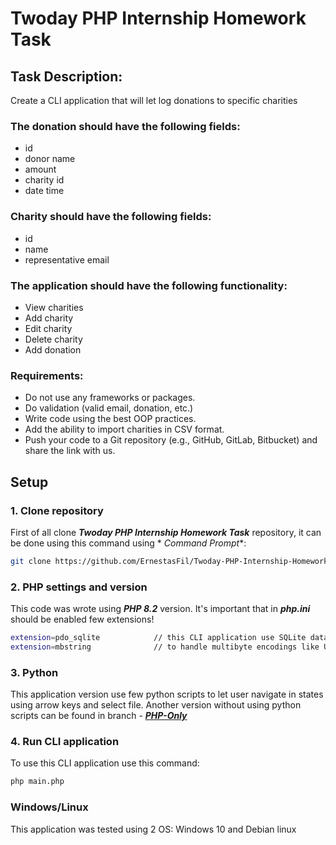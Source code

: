 # Twoday PHP Internship Homework Task

## Task Description:

Create a CLI application that will let log donations to specific charities

### The donation should have the following fields:

- id
- donor name
- amount
- charity id
- date time

### Charity should have the following fields:

- id
- name
- representative email

### The application should have the following functionality:

- View charities
- Add charity
- Edit charity
- Delete charity
- Add donation

### Requirements:

- Do not use any frameworks or packages.
- Do validation (valid email, donation, etc.)
- Write code using the best OOP practices.
- Add the ability to import charities in CSV format.
- Push your code to a Git repository (e.g., GitHub, GitLab, Bitbucket) and share the link with us.

## Setup

### 1. Clone repository

First of all clone **_Twoday PHP Internship Homework Task_** repository, it can be done using this command using *
*Command Prompt**:

```bash
git clone https://github.com/ErnestasFil/Twoday-PHP-Internship-Homework-Task.git
```

### 2. PHP settings and version

This code was wrote using **_PHP 8.2_** version. It's important that in **_php.ini_** should be enabled few extensions!

```bash
extension=pdo_sqlite            // this CLI application use SQLite database
extension=mbstring              // to handle multibyte encodings like UTF-8
```

### 3. Python

This application version use few python scripts to let user navigate in states using arrow keys and select file.
Another version without using python scripts can be found in branch -
[**_PHP-Only_**](https://github.com/ErnestasFil/Twoday-PHP-Internship-Homework-Task/tree/PHP-Only)

### 4. Run CLI application

To use this CLI application use this command:

```bash
php main.php
```

### Windows/Linux

This application was tested using 2 OS: Windows 10 and Debian linux
